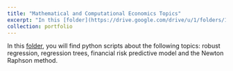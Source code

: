 ```yaml
---
title: "Mathematical and Computational Economics Topics"
excerpt: "In this [folder](https://drive.google.com/drive/u/1/folders/1Tjl3cf6fxWyWuVKQx7rYPMG4XcXtuN4M), you will find python scripts about the following topics: robust regression, regression trees, financial risk predictive model and the Newton Raphson method."
collection: portfolio
---
```


In this [folder](https://drive.google.com/drive/u/1/folders/1Tjl3cf6fxWyWuVKQx7rYPMG4XcXtuN4M), you will find python scripts about the following topics: robust regression, regression trees, financial risk predictive model and the Newton Raphson method.